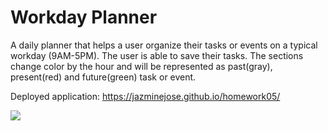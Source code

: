 <h1>Workday Planner</h1>

A daily planner that helps a user organize their tasks or events on a typical workday (9AM-5PM). The user is able to save their tasks. The sections change color by the hour and will be represented as past(gray), present(red) and future(green) task or event. 

Deployed application: https://jazminejose.github.io/homework05/
  
  <img src="https://user-images.githubusercontent.com/92974218/142718314-9a884ac5-2c1d-4cc2-ae06-d3375b80ccf2.png"/>
